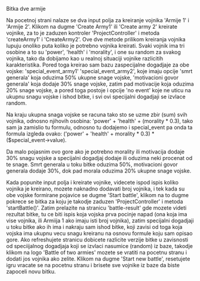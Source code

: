 
Bitka dve armije

Na pocetnoj strani nalaze se dva input polja za kreiranje vojnika 'Armije 1' i 'Armije 2'. Klikom na dugme 'Create Army1' ili 'Create army 2' kreirate vojnike,
za to je zaduzen kontroler 'ProjectController' i metoda 'createArmy1'  i  'CreateArmy2'. Ove dve metode prilikom kreiranja vojnika lupuju onoliko puta 
koliko je potrebno vojnika kreirati. Svaki vojnik ima tri osobine a to su 'power', 'health' i 'morality', i one su random za svakog vojnika, tako da dobijamo
kao u realnoj situaciji vojnike razlicitih karakteristika. Pored toga kreirao sam bazu zaspecijalne dogadjaje za obe vojske: 'special_event_army1' 
'special_event_army2', koje imaju opcije 'smrt generala' koja oduzima 50% ukupne snage vojske, 'motivacioni govor generala' koja dodaje 30% snage vojske, 
zatim pad motivacije koja oduzima 20% snage vojske, a pored toga postoje i opcije 'no event' koje ne uticu na ukupnu snagu vojske i ishod bitke, i svi ovi specijalni
dogadjaji se izvlace random.

Na kraju ukupna snaga vojske se racuna tako sto se uzme zbir (sum) svih vojnika, odnosno njihovih osobina: 'power' + 'health' + (morality * 0.3), tako sam ja zamislio
tu formulu, odnosno tu dodajemo i special_event pa onda ta formula izgleda ovako: ('power' + 'health' + morality * 0.3) * ($special_event->value).

Da malo pojasnim ovo gore ako je potrebno morality ili motivacija dodaje 30% snagu vojske a specijalni dogadjaj dodaje ili oduzima neki procenat od te snage.
Smrt generala u toku bitke oduzima 50%, motivacioni govor generala dodaje 30%, dok pad morala oduzima 20% ukupne snage vojske.

Kada popunite input polja i kreirate vojnike, videcete ispod ispis koliko vojnika je kreirano, mozete naknadno dodavati broj vojnika, i tek kada su obe vojske 
formirane pojavice se dugme 'Start battle', klikom na to dugme pokrece se bitka za koju je takodje zaduzen 'ProjectController' i metoda 'startBattle()'.
Zatim prelazite na stranicu 'battle-result' gde mozete videti rezultat bitke, tu ce biti ispis koja vojska prva pocinje napad (ona koja ima vise vojnika, ili 
Armiija 1 ako imaju isti broj vojnika), zatim specijalni dogadjaji u toku bitke ako ih ima i nakraju sam ishod bitke, koji zavisi od toga koja vojska ima 
ukupnu vecu snagu kreiranu na  osnovu formule koju sam opisao gore. Ako refreshujete stranicu dobicete razlicite verzije bitke u zavisnosti od speciijalnog 
dogadjaja koji se izvlaci nasumice (random) iz baze, takodje klikom na logo 'Battle of two armies' mozete se vratiti na pocetnu stranu i dodati jos vojnika ako zelite.
Klikom na dugme 'Start new battle', resetujete igru vracate se na pocetnu stranu i brisete sve vojnike iz baze da biste zapoceli novu bitku. 


 
